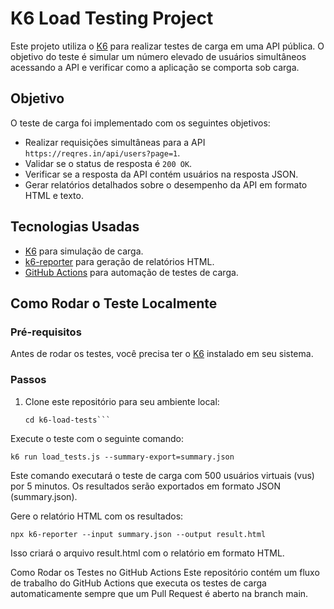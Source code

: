 # K6 Load Testing Project

Este projeto utiliza o [K6](https://k6.io/) para realizar testes de carga em uma API pública. O objetivo do teste é simular um número elevado de usuários simultâneos acessando a API e verificar como a aplicação se comporta sob carga.

## Objetivo

O teste de carga foi implementado com os seguintes objetivos:

- Realizar requisições simultâneas para a API `https://reqres.in/api/users?page=1`.
- Validar se o status de resposta é `200 OK`.
- Verificar se a resposta da API contém usuários na resposta JSON.
- Gerar relatórios detalhados sobre o desempenho da API em formato HTML e texto.

## Tecnologias Usadas

- [K6](https://k6.io/) para simulação de carga.
- [k6-reporter](https://github.com/benc-uk/k6-reporter) para geração de relatórios HTML.
- [GitHub Actions](https://github.com/features/actions) para automação de testes de carga.

## Como Rodar o Teste Localmente

### Pré-requisitos

Antes de rodar os testes, você precisa ter o [K6](https://k6.io/docs/getting-started/) instalado em seu sistema.

### Passos

1. Clone este repositório para seu ambiente local:

   ```git clone https://github.com/seu-usuario/k6-load-tests.git
   cd k6-load-tests```
   
Execute o teste com o seguinte comando:


`k6 run load_tests.js --summary-export=summary.json`

Este comando executará o teste de carga com 500 usuários virtuais (vus) por 5 minutos. Os resultados serão exportados em formato JSON (summary.json).

Gere o relatório HTML com os resultados:

`npx k6-reporter --input summary.json --output result.html`

Isso criará o arquivo result.html com o relatório em formato HTML.

Como Rodar os Testes no GitHub Actions
Este repositório contém um fluxo de trabalho do GitHub Actions que executa os testes de carga automaticamente sempre que um Pull Request é aberto na branch main.

